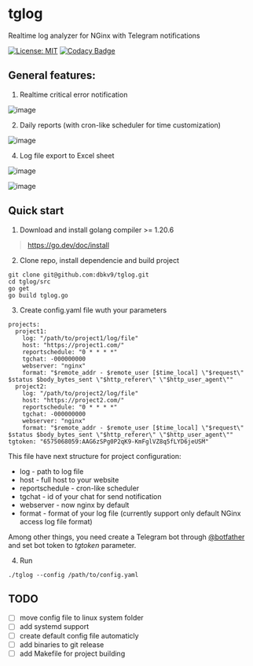 # tglog

Realtime log analyzer for NGinx with Telegram notifications

[![License: MIT](https://img.shields.io/badge/License-MIT-yellow.svg)](https://opensource.org/licenses/MIT)
[![Codacy Badge](https://app.codacy.com/project/badge/Grade/5d0506415c1a4cbf8c08a9543e1bd4a3)](https://app.codacy.com/gh/dbkv9/tglog/dashboard?utm_source=gh&utm_medium=referral&utm_content=&utm_campaign=Badge_grade)

## General features:

1. Realtime critical error notification

![image](https://github.com/dbkv9/tglog/assets/139353879/58b30490-4ca6-4df9-babf-b08535920a5f)

2. Daily reports (with cron-like scheduler for time customization)

![image](https://github.com/dbkv9/tglog/assets/139353879/8581aa5a-7b0e-496f-be07-f4afa5b33eb2)

4. Log file export to Excel sheet

![image](https://github.com/dbkv9/tglog/assets/139353879/02a6ca32-cdc0-43dc-b2fe-73367163176a)

![image](https://github.com/dbkv9/tglog/assets/139353879/fd60d6f9-13b4-4220-b734-9a2135fad39a)

## Quick start

1. Download and install golang compiler >= 1.20.6
> https://go.dev/doc/install

2. Clone repo, install dependencie and build project

```
git clone git@github.com:dbkv9/tglog.git
cd tglog/src
go get
go build tglog.go
```

3. Create config.yaml file wuth your parameters

```
projects:
  project1:
    log: "/path/to/project1/log/file"
    host: "https://project1.com/"
    reportschedule: "0 * * * *"
    tgchat: -000000000
    webserver: "nginx"
    format: "$remote_addr - $remote_user [$time_local] \"$request\" $status $body_bytes_sent \"$http_referer\" \"$http_user_agent\""
  project2:
    log: "/path/to/project2/log/file"
    host: "https://project2.com/"
    reportschedule: "0 * * * *"
    tgchat: -000000000
    webserver: "nginx"
    format: "$remote_addr - $remote_user [$time_local] \"$request\" $status $body_bytes_sent \"$http_referer\" \"$http_user_agent\""
tgtoken: "6575068059:AAG6zSPg0P2qK9-KmFglVZ8q5fLYD6jeUSM"
```

This file have next structure for project configuration:
- log - path to log file
- host - full host to your website
- reportschedule - cron-like scheduler
- tgchat - id of your chat for send notification
- webserver - now nginx by default
- format - format of your log file (currently support only default NGinx access log file format)

Among other things, you need create a Telegram bot through [@botfather](https://t.me/BotFather) and set bot token to _tgtoken_ parameter.

4. Run

```
./tglog --config /path/to/config.yaml
```

## TODO
- [ ] move config file to linux system folder
- [ ] add systemd support
- [ ] create default config file automaticly
- [ ] add binaries to git release
- [ ] add Makefile for project building
